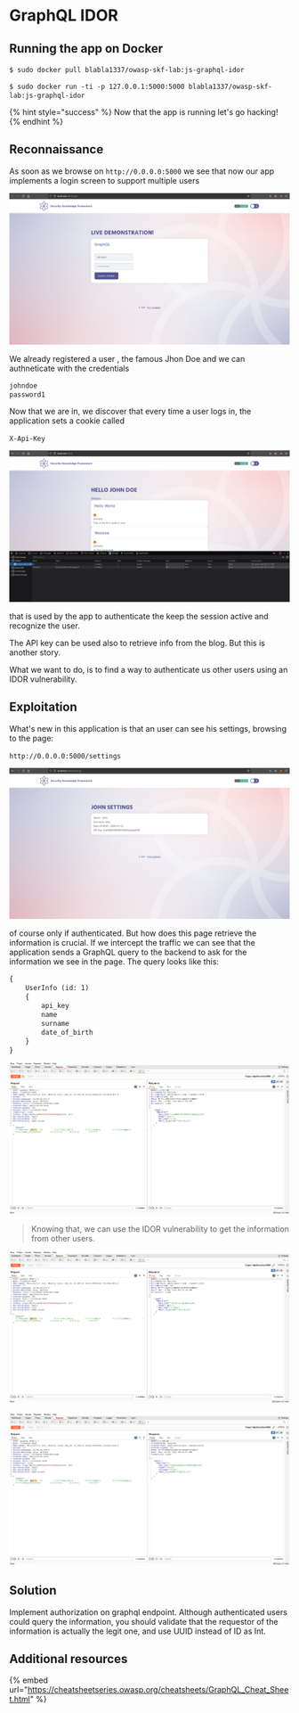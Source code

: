 # GraphQL IDOR

## Running the app on Docker

```
$ sudo docker pull blabla1337/owasp-skf-lab:js-graphql-idor
```

```
$ sudo docker run -ti -p 127.0.0.1:5000:5000 blabla1337/owasp-skf-lab:js-graphql-idor
```

{% hint style="success" %}
Now that the app is running let's go hacking!
{% endhint %}

## Reconnaissance

As soon as we browse on `http://0.0.0.0:5000` we see that now our app implements a login screen to support multiple users

![](https://raw.githubusercontent.com/blabla1337/skf-labs/master/.gitbook/assets/nodejs/GraphQL-IDOR/1.png)

We already registered a user , the famous Jhon Doe and we can authneticate with the credentials

```
johndoe
password1

```

Now that we are in, we discover that every time a user logs in, the application sets a cookie called

`X-Api-Key`

![](https://raw.githubusercontent.com/blabla1337/skf-labs/master/.gitbook/assets/nodejs/GraphQL-IDOR/2.png)

that is used by the app to authenticate the keep the session active and recognize the user.

The API key can be used also to retrieve info from the blog. But this is another story.

What we want to do, is to find a way to authenticate us other users using an IDOR vulnerability.

## Exploitation

What's new in this application is that an user can see his settings, browsing to the page:

`http://0.0.0.0:5000/settings`

![](https://raw.githubusercontent.com/blabla1337/skf-labs/master/.gitbook/assets/nodejs/GraphQL-IDOR/3.png)

of course only if authenticated. But how does this page retrieve the information is crucial. If we intercept the traffic we can see that the application sends a GraphQL query to the backend to ask for the information we see in the page. The query looks like this:

```
{
    UserInfo (id: 1)
    {
        api_key
        name
        surname
        date_of_birth
    }
}

```

![](https://raw.githubusercontent.com/blabla1337/skf-labs/master/.gitbook/assets/nodejs/GraphQL-IDOR/4.png)

> Knowing that, we can use the IDOR vulnerability to get the information from other users.

![](https://raw.githubusercontent.com/blabla1337/skf-labs/master/.gitbook/assets/nodejs/GraphQL-IDOR/5.png)

![](https://raw.githubusercontent.com/blabla1337/skf-labs/master/.gitbook/assets/nodejs/GraphQL-IDOR/6.png)

## Solution

Implement authorization on graphql endpoint. Although authenticated users could query the information, you should validate that the requestor of the information is actually the legit one, and use UUID instead of ID as Int.

## Additional resources

{% embed url="https://cheatsheetseries.owasp.org/cheatsheets/GraphQL_Cheat_Sheet.html" %}
